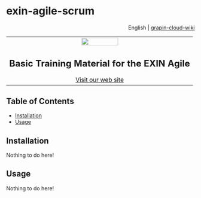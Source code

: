 # exin-agile-scrum



<div id="readme" class="Box-body readme blob js-code-block-container">
<article class="markdown-body entry-content p-3 p-md-6" itemprop="text">
<p align="right">
English | <a href="https://github.com/grapin/grapin-cloud-wiki/wiki">grapin-cloud-wiki</a>
</p>

<table width="100%">
  <tbody>
    <tr width="100%">
      <td align="center">
        <a>
          <img src="https://github.com/grapin/grapin-employee-handbook/blob/master/png/grapin.png" width="45%" style="max-width:100%;">
        </a>
        <h1>
          Basic Training Material for the EXIN Agile
        </h1>
        <a href="https://boring-secretary.surge.sh">Visit our web site</a>
      </td>
    </tr>
  </tbody>
</table>


## Table of Contents
* [Installation](#installation)
* [Usage](#usage)

## Installation
Nothing to do here!

## Usage
Nothing to do here!